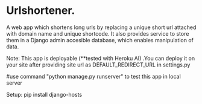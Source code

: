 # Urlshortener.     
A web app which shortens long urls by replacing a unique short url attached with domain name and unique shortcode.
It also provides service to store them in a Django admin accesible database, which enables manipulation of data.

Note:
    This app is deployable (**tested with Heroku AI) .You can deploy it on your site after providing site url as DEFAULT_REDIRECT_URL in settings.py
    
    
    
    
#use command "python manage.py runserver" to test this app in local server

Setup:
    pip install django-hosts
    
